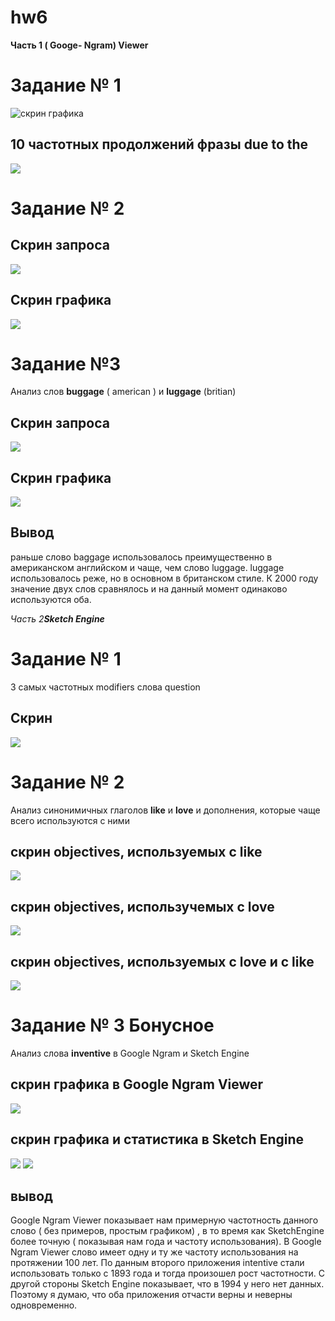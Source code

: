 

# hw6

**Часть 1 ( Googe- Ngram) Viewer**

# **Задание № 1**
![скрин графика](https://github.com/JanaProsolovich/hw6/blob/master/1%20задание.png)

## 10 частотных продолжений фразы **due to the** 

![](https://github.com/JanaProsolovich/hw6/blob/master/1%20задание%202.png)

# **Задание № 2**

## Скрин запроса 

![](https://github.com/JanaProsolovich/hw6/blob/master/2%20задание%201.png)

## Скрин графика

![](https://github.com/JanaProsolovich/hw6/blob/master/2%20задание%202.png)

# **Задание №3**

Анализ слов **buggage** ( american ) и **luggage** (britian) 

## Скрин запроса   

![](https://github.com/JanaProsolovich/hw6/blob/master/задание%201.png)

## Скрин графика
 
![](https://github.com/JanaProsolovich/hw6/blob/master/3%20задание%202.png)

## Вывод
раньше слово baggage использовалось преимущественно в американском английском и чаще, чем слово luggage. luggage использовалось реже, но в основном в британском стиле. К 2000 году значение двух слов сравнялось и на данный момент одинаково используются оба. 

*Часть 2**Sketch Engine***

# Задание № 1

З самых частотных modifiers слова question

## Скрин

![](https://github.com/JanaProsolovich/hw6/blob/master/часть%202%20задание%201.PNG)

# Задание № 2 

Анализ синонимичных глаголов **like** и **love** и дополнения, которые чаще всего используются с ними

## скрин objectives, используемых с like
![](https://github.com/JanaProsolovich/hw6/blob/master/задание%202%20Like.PNG)

## скрин objectives, использучемых с love

![](https://github.com/JanaProsolovich/hw6/blob/master/задание%202%20love.PNG)

## скрин objectives, используемых с love и c like

![](https://github.com/JanaProsolovich/hw6/blob/master/2%20love%20like.PNG)


# Задание № 3 Бонусное

Анализ слова **inventive** в Google Ngram и Sketch Engine

## скрин графика в Google Ngram Viewer 
![](https://github.com/JanaProsolovich/hw6/blob/master/inventive%20google%20ngram.PNG)
## скрин графика и статистика в Sketch Engine 
![](https://github.com/JanaProsolovich/hw6/blob/master/inventive%20trend%201.PNG)
![](https://github.com/JanaProsolovich/hw6/blob/master/inventive%20trends.PNG)

## вывод 

Google Ngram Viewer показывает нам примерную частотность данного слово ( без примеров, простым графиком) , в то время как SketchEngine более точную ( показывая нам года и частоту использования). В Google Ngram Viewer слово имеет одну и ту же частоту использования на протяжении 100 лет. По данным второго приложения intentive стали использовать только с 1893 года и тогда произошел рост частотности. С другой стороны Sketch Engine показывает, что в 1994 у него нет данных. Поэтому я думаю, что оба приложения отчасти верны и неверны одновременно. 



